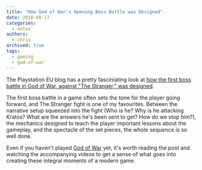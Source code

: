 ```yaml
---
title: "How God of War's Opening Boss Battle was Designed"
date: 2018-08-17
categories:
  - notes
authors:
  - chris
archived: true
tags:
  - gaming
  - god-of-war
---
```


The Playstation EU blog has a pretty fasciniating look at [how the first boss battle in God of War, against "The Stranger," was designed](https://blog.eu.playstation.com/2018/08/16/santa-monica-studio-details-the-epic-creation-of-god-of-wars-unforgettable-stranger-fight/#sf195689382).

The first boss battle in a game often sets the tone for the player going forward, and The Stranger fight is one of my favourites. Between the narrative setup squeezed into the fight (Who is he? Why is he attacking Kratos? What are the answers he's been sent to get? How do we stop him?), the mechanics designed to teach the player important lessons about the gameplay, and the spectacle of the set pieces, the whole sequence is so well done.

Even if you haven't played [God of War](/blog/god-of-war/) yet, it's worth reading the post and watching the accompanying videos to get a sense of what goes into creating these integral moments of a modern game.
